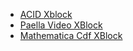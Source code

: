 * [ACID Xblock](https://github.com/edx/acid-block)
* [Paella Video XBlock](https://github.com/polimediaupv/paellaXBlock)
* [Mathematica Cdf XBlock](https://github.com/polimediaupv/paellaXBlock)